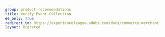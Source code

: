 ```yaml
---
group: product-recommendations
title: Verify Event Collection
ee_only: True
redirect_to: https://experienceleague.adobe.com/docs/commerce-merchant-services/product-recommendations/getting-started/verify.html
layout: migrated
---
```

